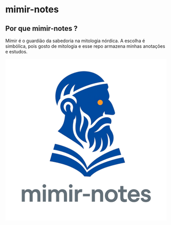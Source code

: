 # mimir-notes

## Por que **mimir-notes** ?

Mímir é o guardião da sabedoria na mitologia nórdica. A escolha é simbólica, pois gosto de mitologia e esse repo armazena minhas anotações e estudos.

![Mímir](/img/mimir-transp.png)
